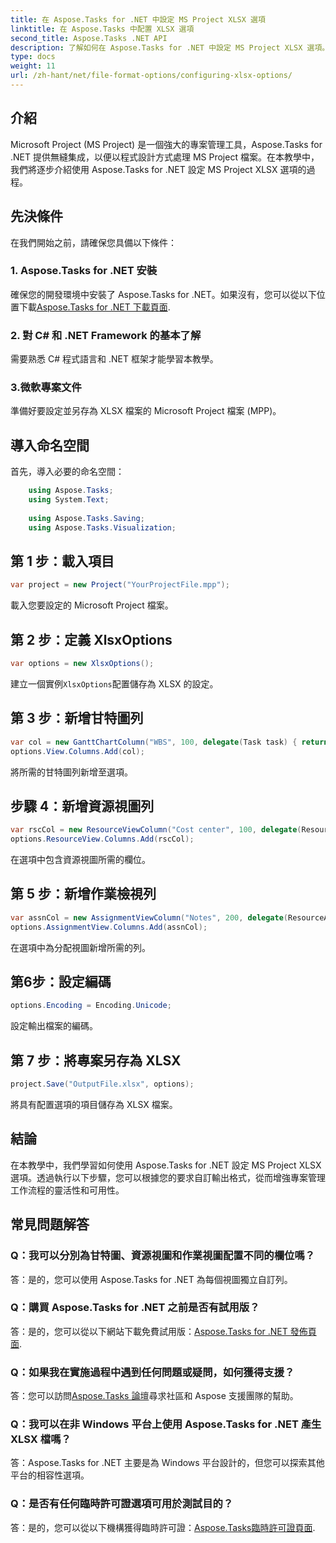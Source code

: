 ```yaml
---
title: 在 Aspose.Tasks for .NET 中設定 MS Project XLSX 選項
linktitle: 在 Aspose.Tasks 中配置 XLSX 選項
second_title: Aspose.Tasks .NET API
description: 了解如何在 Aspose.Tasks for .NET 中設定 MS Project XLSX 選項。輕鬆自訂列、編碼等。
type: docs
weight: 11
url: /zh-hant/net/file-format-options/configuring-xlsx-options/
---
```

## 介紹
Microsoft Project (MS Project) 是一個強大的專案管理工具，Aspose.Tasks for .NET 提供無縫集成，以便以程式設計方式處理 MS Project 檔案。在本教學中，我們將逐步介紹使用 Aspose.Tasks for .NET 設定 MS Project XLSX 選項的過程。
## 先決條件
在我們開始之前，請確保您具備以下條件：
### 1. Aspose.Tasks for .NET 安裝
確保您的開發環境中安裝了 Aspose.Tasks for .NET。如果沒有，您可以從以下位置下載[Aspose.Tasks for .NET 下載頁面](https://releases.aspose.com/tasks/net/).
### 2. 對 C# 和 .NET Framework 的基本了解
需要熟悉 C# 程式語言和 .NET 框架才能學習本教學。
### 3.微軟專案文件
準備好要設定並另存為 XLSX 檔案的 Microsoft Project 檔案 (MPP)。

## 導入命名空間
首先，導入必要的命名空間：
```csharp
    using Aspose.Tasks;
    using System.Text;
    
    using Aspose.Tasks.Saving;
    using Aspose.Tasks.Visualization;
```

## 第 1 步：載入項目
```csharp
var project = new Project("YourProjectFile.mpp");
```
載入您要設定的 Microsoft Project 檔案。
## 第 2 步：定義 XlsxOptions
```csharp
var options = new XlsxOptions();
```
建立一個實例`XlsxOptions`配置儲存為 XLSX 的設定。
## 第 3 步：新增甘特圖列
```csharp
var col = new GanttChartColumn("WBS", 100, delegate(Task task) { return task.Get(Tsk.WBS); });
options.View.Columns.Add(col);
```
將所需的甘特圖列新增至選項。
## 步驟 4：新增資源視圖列
```csharp
var rscCol = new ResourceViewColumn("Cost center", 100, delegate(Resource resource) { return resource.Get(Rsc.CostCenter); });
options.ResourceView.Columns.Add(rscCol);
```
在選項中包含資源視圖所需的欄位。
## 第 5 步：新增作業檢視列
```csharp
var assnCol = new AssignmentViewColumn("Notes", 200, delegate(ResourceAssignment assignment) { return assignment.Get(Asn.NotesText); });
options.AssignmentView.Columns.Add(assnCol);
```
在選項中為分配視圖新增所需的列。
## 第6步：設定編碼
```csharp
options.Encoding = Encoding.Unicode;
```
設定輸出檔案的編碼。
## 第 7 步：將專案另存為 XLSX
```csharp
project.Save("OutputFile.xlsx", options);
```
將具有配置選項的項目儲存為 XLSX 檔案。

## 結論
在本教學中，我們學習如何使用 Aspose.Tasks for .NET 設定 MS Project XLSX 選項。透過執行以下步驟，您可以根據您的要求自訂輸出格式，從而增強專案管理工作流程的靈活性和可用性。
## 常見問題解答

### Q：我可以分別為甘特圖、資源視圖和作業視圖配置不同的欄位嗎？

答：是的，您可以使用 Aspose.Tasks for .NET 為每個視圖獨立自訂列。

### Q：購買 Aspose.Tasks for .NET 之前是否有試用版？

答：是的，您可以從以下網站下載免費試用版：[Aspose.Tasks for .NET 發佈頁面](https://releases.aspose.com/).

### Q：如果我在實施過程中遇到任何問題或疑問，如何獲得支援？

答：您可以訪問[Aspose.Tasks 論壇](https://forum.aspose.com/c/tasks/15)尋求社區和 Aspose 支援團隊的幫助。

### Q：我可以在非 Windows 平台上使用 Aspose.Tasks for .NET 產生 XLSX 檔嗎？

答：Aspose.Tasks for .NET 主要是為 Windows 平台設計的，但您可以探索其他平台的相容性選項。

### Q：是否有任何臨時許可證選項可用於測試目的？

答：是的，您可以從以下機構獲得臨時許可證：[Aspose.Tasks臨時許可證頁面](https://purchase.aspose.com/temporary-license/).